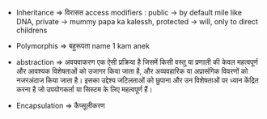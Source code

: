 - Inheritance => विरासत
    access modifiers : 
        public -> by default mile like DNA, 
        private -> mummy papa ka kalessh, 
        protected -> will, only to direct childrens

- Polymorphis =>  बहुरूपता
    name 1 kam anek

- abstraction => अवयवाकरण एक ऐसी प्रक्रिया है जिसमें किसी वस्तु या प्रणाली की केवल महत्वपूर्ण और आवश्यक विशेषताओं को उजागर किया जाता है, और अव्यवहारिक या अप्रासंगिक विवरणों को नजरअंदाज किया जाता है। इसका उद्देश्य जटिलताओं को छुपाना और उन विशेषताओं पर ध्यान केंद्रित करना है जो उपयोगकर्ता या सिस्टम के लिए महत्वपूर्ण हैं।

- Encapsulation  => कैप्सूलीकरण

        